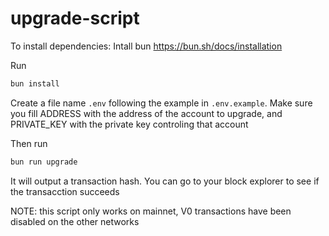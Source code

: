 # upgrade-script

To install dependencies:
Intall bun https://bun.sh/docs/installation

Run

```bash
bun install
```

Create a file name `.env` following the example in `.env.example`. Make sure you fill ADDRESS with the address of the account to upgrade, and PRIVATE_KEY with the private key controling that account

Then run

```bash
bun run upgrade
```

It will output a transaction hash. You can go to your block explorer to see if the transacction succeeds

NOTE: this script only works on mainnet, V0 transactions have been disabled on the other networks

